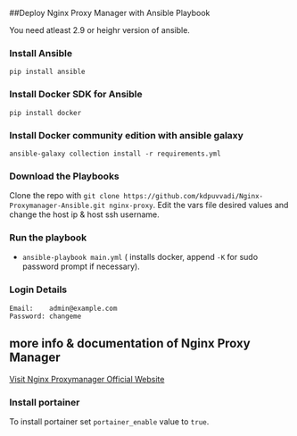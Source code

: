 ##Deploy Nginx Proxy Manager with Ansible Playbook

You need atleast 2.9 or heighr version of ansible. 
### Install Ansible

`pip install ansible` 

### Install Docker SDK for Ansible

`pip install docker`

### Install Docker community edition with ansible galaxy

`ansible-galaxy collection install -r requirements.yml`

### Download the Playbooks

Clone the repo with `git clone https://github.com/kdpuvvadi/Nginx-Proxymanager-Ansible.git nginx-proxy`. Edit the vars file desired values and change the host ip & host ssh username.

### Run the playbook

 * `ansible-playbook main.yml` ( installs docker, append `-K` for sudo password prompt if necessary).
 
 

### Login Details
```
Email:    admin@example.com
Password: changeme
```
## more info & documentation of Nginx Proxy Manager

[Visit Nginx Proxymanager Official Website](https://nginxproxymanager.com/)

### Install portainer

To install portainer set `portainer_enable` value to `true`.